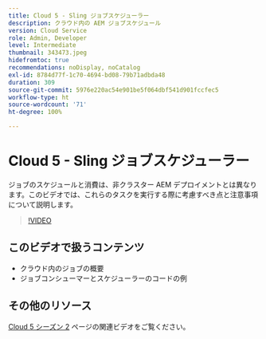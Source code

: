 ```yaml
---
title: Cloud 5 - Sling ジョブスケジューラー
description: クラウド内の AEM ジョブスケジュール
version: Cloud Service
role: Admin, Developer
level: Intermediate
thumbnail: 343473.jpeg
hidefromtoc: true
recommendations: noDisplay, noCatalog
exl-id: 8784d77f-1c70-4694-bd08-79b71adbda48
duration: 309
source-git-commit: 5976e220ac54e901be5f064dbf541d901fccfec5
workflow-type: ht
source-wordcount: '71'
ht-degree: 100%

---
```


# Cloud 5 - Sling ジョブスケジューラー

ジョブのスケジュールと消費は、非クラスター AEM デプロイメントとは異なります。このビデオでは、これらのタスクを実行する際に考慮すべき点と注意事項について説明します。

>[!VIDEO](https://video.tv.adobe.com/v/343473?quality=12&learn=on)

## このビデオで扱うコンテンツ

+ クラウド内のジョブの概要
+ ジョブコンシューマーとスケジューラーのコードの例

## その他のリソース

[Cloud 5 シーズン 2](../cloud5-season-2.md) ページの関連ビデオをご覧ください。
